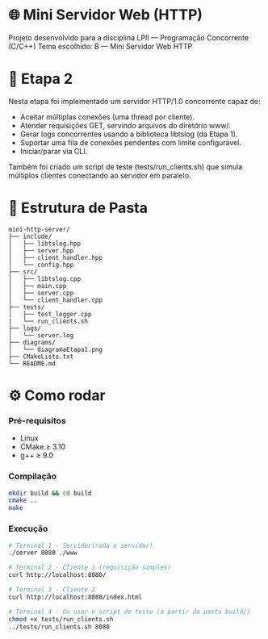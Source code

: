 # 🌐 Mini Servidor Web (HTTP)

Projeto desenvolvido para a disciplina LPII — Programação Concorrente (C/C++)
Tema escolhido: B — Mini Servidor Web HTTP

# 📌 Etapa 2
Nesta etapa foi implementado um servidor HTTP/1.0 concorrente capaz de:

 - Aceitar múltiplas conexões (uma thread por cliente).
 - Atender requisições GET, servindo arquivos do diretório www/.
 - Gerar logs concorrentes usando a biblioteca libtslog (da Etapa 1).
 - Suportar uma fila de conexões pendentes com limite configurável.
 - Iniciar/parar via CLI.

Também foi criado um script de teste (tests/run_clients.sh) que simula múltiplos clientes conectando ao servidor em paralelo.


# 📂 Estrutura de Pasta

```text
mini-http-server/
├── include/     
│   ├── libtslog.hpp     
│   ├── server.hpp          
│   ├── client_handler.hpp  
│   └── config.hpp          
├── src/            
│   ├── libtslog.cpp        
│   ├── main.cpp            
│   ├── server.cpp          
│   └── client_handler.cpp  
├── tests/           
│   ├── test_logger.cpp   
|   └── run_clients.sh   
├── logs/             
│   └── server.log
├── diagrams/         
│   └── diagramaEtapa1.png
├── CMakeLists.txt   
└── README.md   
```     

# ⚙️ Como rodar

### Pré-requisitos
   - Linux
   - CMake ≥ 3.10
   - g++ ≥ 9.0

### Compilação 

```bash
mkdir build && cd build
cmake ..
make 
```


### Execução
```bash
# Terminal 1 - Servidor(roda o servidor)
./server 8080 ./www

# Terminal 2 - Cliente 1 (requisição simples)
curl http://localhost:8080/

# Terminal 3 - Cliente 2
curl http://localhost:8080/index.html

# Terminal 4 - Ou usar o script de teste (a partir da pasta build/)
chmod +x tests/run_clients.sh
../tests/run_clients.sh 8080
